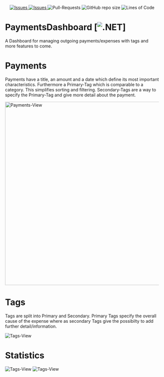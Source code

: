 <p align="center">
  <a href="https://github.com/MichaelHolley/PaymentsDashboard/issues">
    <img src="https://img.shields.io/github/issues/MichaelHolley/PaymentsDashboard" alt="Issues"/>
  </a>
  <a href="https://github.com/MichaelHolley/PaymentsDashboard/issues?q=is%3Aissue+is%3Aclosed">
    <img src="https://img.shields.io/github/issues-closed-raw/MichaelHolley/PaymentsDashboard" alt="Issues"/>
  </a
  <a href="https://github.com/MichaelHolley/PaymentsDashboard/pulls">
    <img src="https://img.shields.io/github/issues-pr/MichaelHolley/PaymentsDashboard" alt="Pull-Requests"/>
  </a>
  <img src="https://img.shields.io/github/repo-size/MichaelHolley/PaymentsDashboard" alt="GitHub repo size"/>
  <img src="https://img.shields.io/tokei/lines/github/MichaelHolley/PaymentsDashboard" alt="Lines of Code"/>
</p>

# PaymentsDashboard [![.NET](https://github.com/MichaelHolley/PaymentsDashboard/actions/workflows/CI.yml/badge.svg?branch=master)]
A Dashboard for managing outgoing payments/expenses with tags and more features to come.

# Payments
Payments have a title, an amount and a date which define its most important characteristics. Furthermore a Primary-Tag which is comparable to a category. This simplifies sorting and filtering.
Secondary-Tags are a way to specify the Primary-Tag and give more detail about the payment.

<img src="https://i.imgur.com/Qy0Ohm6.png" alt="Payments-View" height="600"/>

# Tags
Tags are split into Primary and Secondary. Primary Tags specify the overall cause of the expense where as secondary Tags give the possibilty to add further detail/information.

<img src="https://i.imgur.com/wCcjOyU.png" alt="Tags-View"/>

# Statistics
<img src="https://i.imgur.com/zFD8XRa.png" alt="Tags-View"/>
<img src="https://i.imgur.com/4vmmhg6.png" alt="Tags-View"/>
